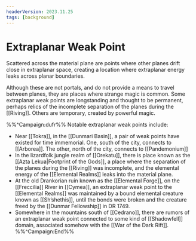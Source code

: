 ```yaml
---
headerVersion: 2023.11.25
tags: [background]
---
```

# Extraplanar Weak Point

Scattered across the material plane are points where other planes drift close in extraplanar space, creating a location where extraplanar energy leaks across planar boundaries. 

Although these are not portals, and do not provide a means to travel between planes, they are places where strange magic is common. Some extraplanar weak points are longstanding and thought to be permanent, perhaps relics of the incomplete separation of the planes during the [[Riving]]. Others are temporary, created by powerful magic. 

%%^Campaign:dufr%%
Notable extraplanar weak points include:
- Near [[Tokra]], in the [[Dunmari Basin]], a pair of weak points have existed for time immemorial. One, south of the city, connects to [[Arborea]]. The other, north of the city, connects to [[Pandemonium]]
- In the lizardfolk jungle realm of [[Orekatu]], there is place known as the [[Azta Lekua|Footprint of the Gods]], a place where the separation of the planes during the [[Riving]] was incomplete, and the elemental energy of the [[Elemental Realms]] leaks into the material plane.
- At the old Drankorian ruin known as the [[Elemental Forge]], on the [[Freccilia]] River in [[Cymea]], an extraplanar weak point to the [[Elemental Realms]] was maintained by a bound elemental creature known as [[Sh’shethis]], until the bonds were broken and the creature freed by the [[Dunmar Fellowship]] in DR 1749. 
- Somewhere in the mountains south of [[Cedrano]], there are rumors of an extraplanar weak point connected to some kind of [[Shadowfell]] domain, associated somehow with the [[War of the Dark Rift]].
%%^Campaign:End%%